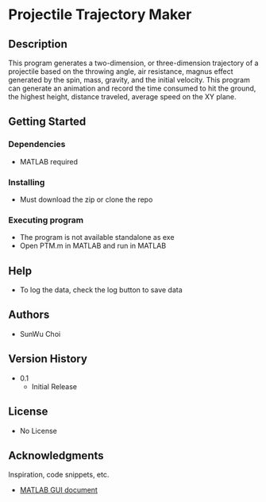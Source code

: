 # Projectile Trajectory Maker

## Description

This program generates a two-dimension, or three-dimension trajectory of a projectile based on the throwing angle, air resistance, magnus effect generated by the spin, mass, gravity, and the initial velocity. This program can generate an animation and record the time consumed to hit the ground, the highest height, distance traveled, average speed on the XY plane.

## Getting Started

### Dependencies

* MATLAB required

### Installing

* Must download the zip or clone the repo

### Executing program

* The program is not available standalone as exe
* Open PTM.m in MATLAB and run in MATLAB

## Help

* To log the data, check the log button to save data

## Authors

* SunWu Choi

## Version History

* 0.1
    * Initial Release

## License

* No License

## Acknowledgments

Inspiration, code snippets, etc.
* [MATLAB GUI document](https://www.mathworks.com/discovery/matlab-gui.html)
